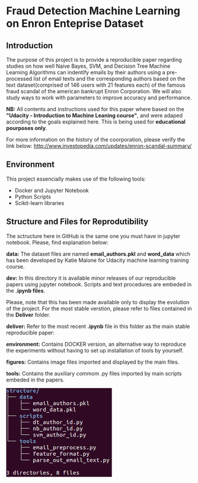 
# Fraud Detection Machine Learning on Enron Enteprise Dataset

## Introduction

The purpose of this project is to provide a reproducible paper regarding studies on how well Naive Bayes, SVM, and Decision Tree Machine Learning Algorithms can indentify emails by their authors using a pre-processed list of email texts and the corresponding authors based on the text dataset(comprised of 146 users with 21 features each) of the famous fraud scandal of the american bankrupt Enron Corporation. We will also study ways to work with parameters to improve accuracy and performance.

**NB:** All contents and instructions used for this paper where based on the **"Udacity - Introduction to Machine Leaning course"**, and were adaped according to the goals explained here. This is being used for **educational pourposes only**.

For more information on the history of the coorporation, please verify the link below: 
http://www.investopedia.com/updates/enron-scandal-summary/

## Environment
This project essencially makes use of the following tools:
* Docker and Jupyter Notebook
* Python Scripts
* Scikit-learn libraries

## Structure and Files for Reprodutibility

The sctructure here in GitHub is the same one you must have in jupyter notebook. Please, find explanation below:

**data:** The dataset files are named **email_authors.pkl** and **word_data** which has been developed by Katie Malone for Udacity machine learning training course.

**dev:** In this directory it is available minor releases of our reproducible papers using jupyter notebook. Scripts and text procedures are embeded in the **.ipynb files**. 

Please, note that this has been made available only to display the evolution of the project. For the most stable verstion, please refer to files contained in the **Deliver** folder.

**deliver:** Refer to the most recent **.ipynb** file in this folder as the main stable reproducible paper:<br>


**environment:** Contains DOCKER version, an alternative way to reproduce the experiments without having to set up installation of tools by yourself. 

**figures:** Contains image files imported and displayed by the main files.

**tools:** Contains the auxiliary commom .py files imported by main scripts embeded in the papers.

<img src="/figures/structure.png" />







